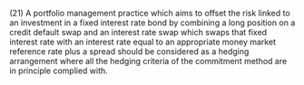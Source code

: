 (21) A portfolio management practice which aims to offset the risk linked to an investment in a fixed interest rate bond by combining a long position on a credit default swap and an interest rate swap which swaps that fixed interest rate with an interest rate equal to an appropriate money market reference rate plus a spread should be considered as a hedging arrangement where all the hedging criteria of the commitment method are in principle complied with.
